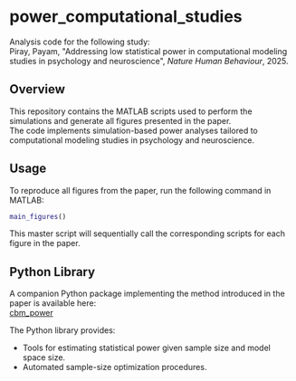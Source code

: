 # power_computational_studies

Analysis code for the following study:  
Piray, Payam, "Addressing low statistical power in computational modeling studies in psychology and neuroscience", *Nature Human Behaviour*, 2025.

## Overview

This repository contains the MATLAB scripts used to perform the simulations and generate all figures presented in the paper.  
The code implements simulation-based power analyses tailored to computational modeling studies in psychology and neuroscience.

## Usage

To reproduce all figures from the paper, run the following command in MATLAB:

```matlab
main_figures()
```

This master script will sequentially call the corresponding scripts for each figure in the paper.

## Python Library

A companion Python package implementing the method introduced in the paper is available here:  
[cbm_power](https://github.com/payampiray/cbm_power)

The Python library provides:
- Tools for estimating statistical power given sample size and model space size.
- Automated sample-size optimization procedures.
